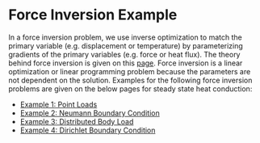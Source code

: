 # Force Inversion Example

In a force inversion problem, we use inverse optimization to match the primary
variable (e.g. displacement or temperature) by parameterizing gradients of the
primary variables (e.g. force or heat flux).  The theory behind force inversion is given on this [page](getting_started/InvOptTheory.md). 
Force inversion is a linear optimization or
linear programming problem because the parameters are not dependent on the solution.
Examples for the following force inversion problems are given on the below pages for steady state 
heat conduction:

- [Example 1: Point Loads](forceInv_pointLoads.md)
- [Example 2: Neumann Boundary Condition](forceInv_NeumannBC.md)
- [Example 3: Distributed Body Load](forceInv_BodyLoad.md)
- [Example 4: Dirichlet Boundary Condition](forceInv_DirichletBC.md)
